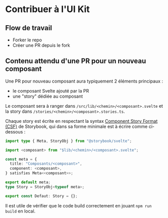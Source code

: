 # Contribuer à l'UI Kit

## Flow de travail

- Forker le repo
- Créer une PR depuis le fork

## Contenu attendu d'une PR pour un nouveau composant

Une PR pour nouveau composant aura typiquement 2 éléments principaux :

- le composant Svelte ajouté par la PR
- une "story" dédiée au composant

Le composant sera à ranger dans `/src/lib/<chemin>/<composant>.svelte` et la story dans `/stories/<chemin>/<composant>.stories.ts`.

Chaque story est écrite en respectant la syntax [Component Story Format (CSF)](https://storybook.js.org/docs/writing-stories#component-story-format) de Storybook, qui dans sa forme minimale est à écrire comme ci-dessous :

```ts
import type { Meta, StoryObj } from "@storybook/svelte";

import <composant> from "$lib/<chemin>/<composant>.svelte";

const meta = {
  title: "Composants/<composant>",
  component: <composant>,
} satisfies Meta<<composant>>;

export default meta;
type Story = StoryObj<typeof meta>;

export const Defaut: Story = {};
```

Il est utile de vérifier que le code build correctement en jouant `npm run build` en local.
